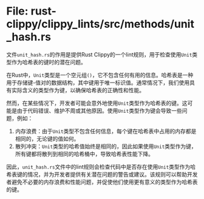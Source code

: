 # File: rust-clippy/clippy_lints/src/methods/unit_hash.rs

文件`unit_hash.rs`的作用是提供Rust Clippy的一个lint规则，用于检查使用`Unit`类型作为哈希表的键时的潜在问题。

在Rust中，`Unit`类型是一个空元组`()`，它不包含任何有用的信息。哈希表是一种用于存储键-值对的数据结构，其中键用于唯一标识值。通常情况下，我们使用具有实际含义的类型作为键，以确保哈希表的正确性和性能。

然而，在某些情况下，开发者可能会意外地使用`Unit`类型作为哈希表的键。这可能是由于代码错误、维护不周或其他原因。使用`Unit`类型作为键会导致一些问题，例如：

1. 内存浪费：由于`Unit`类型不包含任何信息，每个键在哈希表中占用的内存都是相同的，无论键的值如何。
2. 散列冲突：`Unit`类型的哈希值始终是相同的，因此如果使用`Unit`类型作为键，所有键都将散列到相同的哈希桶中，导致哈希表性能下降。

因此，`unit_hash.rs`文件中的lint规则会检查代码中是否存在使用`Unit`类型作为哈希表键的情况，并为开发者提供有关潜在问题的警告或建议。该规则可以帮助开发者避免不必要的内存浪费和性能问题，并促使他们使用更有意义的类型作为哈希表的键。

